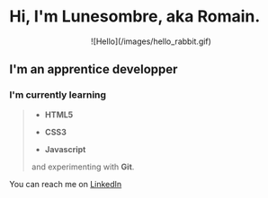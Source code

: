 
# Hi, I'm Lunesombre, aka Romain.

<center>
![Hello](/images/hello_rabbit.gif)
</center>

## I'm an apprentice developper


### I'm currently learning

> - **HTML5**
>
> - **CSS3**
>
> - **Javascript**
>
> and experimenting with **Git**.
>

You can reach me on [LinkedIn](https://www.linkedin.com/in/romain-touchet-d%C3%A9veloppeur-web/)


<!--
**Lunesombre/Lunesombre** is a ✨ _special_ ✨ repository because its `README.md` (this file) appears on your GitHub profile.

Here are some ideas to get you started:

- 🔭 I’m currently working on ...
- 🌱 I’m currently learning ...
- 👯 I’m looking to collaborate on ...
- 🤔 I’m looking for help with ...
- 💬 Ask me about ...
- 📫 How to reach me: ...
- 😄 Pronouns: ...
- ⚡ Fun fact: ...
-->
